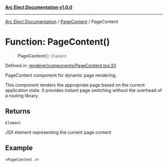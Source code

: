[**Arc Elect Documentation v1.0.0**](../../README.md)

---

[Arc Elect Documentation](../../modules.md) / [PageContent](../README.md) / PageContent

# Function: PageContent()

> **PageContent**(): `Element`

Defined in: [renderer/components/PageContent.tsx:33](https://github.com/wijnand-gritter/arc-elect/blob/c2867786d8264971474ef9a0d9cc5a8943053f07/src/renderer/components/PageContent.tsx#L33)

PageContent component for dynamic page rendering.

This component renders the appropriate page based on the current
application state. It provides instant page switching without
the overhead of a routing library.

## Returns

`Element`

JSX element representing the current page content

## Example

```tsx
<PageContent />
```
